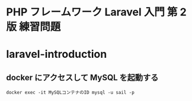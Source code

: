 # PHP フレームワーク Laravel 入門 第 2 版 練習問題

# laravel-introduction

## docker にアクセスして MySQL を起動する

```
docker exec -it MySQLコンテナのID mysql -u sail -p
```
